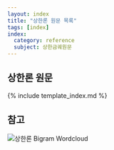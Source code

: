 ```yaml
---
layout: index
title: "상한론 원문 목록"
tags: [index]
index:
  category: reference
  subject: 상한금궤원문
---
```



## 상한론 원문

{% include template_index.md %}

## 참고


![상한론 Bigram Wordcloud]( {{site.baseurl}}/img/etc/bigram_wordcloud_from_shanghanlun.svg  )
